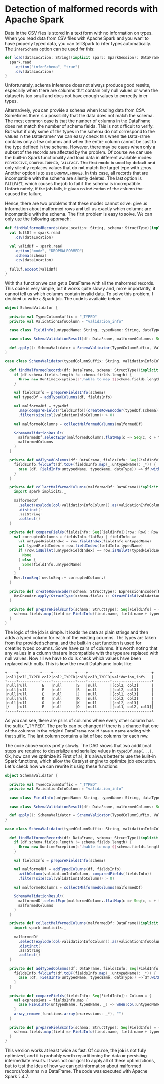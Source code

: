 # Detection of malformed records with Apache Spark

Data in the CSV files is stored in a text form with no information on types. When you read data from CSV files with Apache Spark and you want to have properly typed data, you can tell Spark to infer types automatically. The `inferSchema` option can be used for this: 

```scala
def load(dataLocation: String)(implicit spark: SparkSession): DataFrame = {
  spark.read
    .option("inferSchema", "true")
    .csv(dataLocation)
}
```

Unfortunately, schema inference does not always produce good results, especially when there are columns that contain only null values or when the dataset is too small and does not have enough values to correctly infer types.

Alternatively, you can provide a schema when loading data from CSV. Sometimes there is a possibility that the data does not match the schema. The most common case is that the number of columns in the DataFrame does not match the number of schema fields. This is not difficult to verify. But what if only some of the types in the schema do not correspond to the values in the DataFrame? We can easily check this when the DataFrame contains only a few columns and when the entire column cannot be cast to the type defined in the schema. However, there may be cases when only a subset of the records are affected by the problem. Of course we can use the built-in Spark functionality and load data in different available modes: `PERMISSIVE`, `DROPMALFORMED`, `FAILFAST`. The first mode is used by default and only silently replaces values that do not match the target type with zeros. Another option is to use `DROPMALFORMED`. In this case, all records that are incompatible with the schema are silently deleted. The last option is `FAILFAST`, which causes the job to fail if the schema is incompatible. Unfortunately, if the job fails, it gives no indication of the column that caused the failure.

Hence, there are two problems that these modes cannot solve: give us information about malformed rows and tell us exactly which columns are incompatible with the schema. The first problem is easy to solve. We can only use the following approach:


```scala
def findMalformedRecords(dataLocation: String, schema: StructType)(implicit spark: SparkSession): DataFrame = {
  val fullDf = spark.read
    .csv(dataLocation)
    
  val validDf = spark.read
    .option("mode", "DROPMALFORMED")
    .schema(schema)
    .csv(dataLocation)
    
  fullDf.except(validDf)
}
```

With this function we can get a DataFrame with all the malformed records. This code is very simple, but it works quite slowly and, more importantly, it cannot tell us which columns contain invalid data. To solve this problem, I decided to write a Spark job. The code is available below:

```scala
object SchemaValidator {

  private val TypedColumnSuffix = "_TYPED"
  private val ValidationInfoColumn = "validation_info"

  case class FieldInfo(untypedName: String, typedName: String, dataType: DataType)

  case class SchemaValidationResult(df: DataFrame, malformedColumns: Seq[String])

  def apply(): SchemaValidator = SchemaValidator(TypedColumnSuffix, ValidationInfoColumn)
}

case class SchemaValidator(typedColumnSuffix: String, validationInfoColumn: String) {

  def findMalformedRecords(df: DataFrame, schema: StructType)(implicit spark: SparkSession): Try[SchemaValidationResult] = Try {
    if (df.schema.fields.length != schema.fields.length) {
      throw new RuntimeException(s"Unable to map ${schema.fields.length} schema fields to dataframe containing ${df.schema.fields.length} columns")
    }

    val fieldsInfo = prepareFieldsInfo(schema)
    val typedDf = addTypedColumns(df, fieldsInfo)

    val malformedDf = typedDf
      .map(compareFields(fieldsInfo))(createRowEncoder(typedDf.schema))
      .filter(size(col(validationInfoColumn)) > 0)

    val malformedColumns = collectMalformedColumns(malformedDf)

    SchemaValidationResult(
      malformedDf.selectExpr(malformedColumns.flatMap(c => Seq(c, c + typedColumnSuffix)) :+ validationInfoColumn: _*),
      malformedColumns
    )
  }

  private def addTypedColumns(df: DataFrame, fieldsInfo: Seq[FieldInfo]): DataFrame = {
    fieldsInfo.foldLeft(df.toDF(fieldsInfo.map(_.untypedName): _*)) {
      case (df, FieldInfo(untypedName, typedName, dataType)) => df.withColumn(typedName, col(untypedName).cast(dataType))
    }
  }

  private def collectMalformedColumns(malformedDf: DataFrame)(implicit spark: SparkSession): Seq[String] = {
    import spark.implicits._

    malformedDf
      .select(explode(col(validationInfoColumn)).as(validationInfoColumn))
      .distinct()
      .as[String]
      .collect()
  }

  private def compareFields(fieldsInfo: Seq[FieldInfo])(row: Row): Row = {
    val corruptedColumns = fieldsInfo.flatMap { fieldInfo =>
      val untypedFieldIndex = row.fieldIndex(fieldInfo.untypedName)
      val typedFieldIndex = row.fieldIndex(fieldInfo.typedName)
      if (row.isNullAt(untypedFieldIndex) == row.isNullAt(typedFieldIndex)) {
        None
      } else {
        Some(fieldInfo.untypedName)
      }
    }
    Row.fromSeq(row.toSeq :+ corruptedColumns)
  }

  private def createRowEncoder(schema: StructType): ExpressionEncoder[Row] = {
    RowEncoder.apply(StructType(schema.fields :+ StructField(validationInfoColumn, ArrayType(StringType))))
  }

  private def prepareFieldsInfo(schema: StructType): Seq[FieldInfo] = {
    schema.fields.map(field => FieldInfo(field.name, field.name + typedColumnSuffix, field.dataType))
  }
}
```

The logic of the job is simple. It loads the data as plain strings and then adds a typed column for each of the existing columns. The types are taken from the provided schema, and the built-in `cast` function is used for creating typed columns. So we have pairs of columns. It's worth noting that any values in a column that are incompatible with the type are replaced with null values. Now all we have to do is check which values have been replaced with nulls. This is how the result DataFrame looks like:

```
+----+----------+----+----------+----+----------+------------------+
|col1|col1_TYPED|col2|col2_TYPED|col3|col3_TYPED|validation_info   |
+----+----------+----+----------+----+----------+------------------+
|null|null      |E   |null      |S   |null      |[col2, col3]      |
|null|null      |E   |null      |S   |null      |[col2, col3]      |
|null|null      |E   |null      |J   |null      |[col2, col3]      |
|null|null      |K   |null      |K   |null      |[col2, col3]      |
|null|null      |O   |null      |K   |null      |[col2, col3]      |
|/   |null      |E   |null      |Q   |null      |[col1, col2, col3]|
+----+----------+----+----------+----+----------+------------------+
```

As you can see, there are pairs of columns where every other column has the suffix "\_TYPED". The prefix can be changed if there is a chance that one of the columns in the original DataFrame could have a name ending with that suffix. The last column contains a list of bad columns for each row. 

The code above works pretty slowly. The DAG shows that two additional steps are required to deserialize and serialize values in `typedDf.map(...)`. Ok, how can we optimize it? First of all, it's always better to use the built-in Spark functions, which allow the Catalyst engine to optimize job execution. Let's check how we can rewrite it using these functions:

```scala
object SchemaValidator {

  private val TypedColumnSuffix = "_TYPED"
  private val ValidationInfoColumn = "validation_info"

  case class FieldInfo(untypedName: String, typedName: String, dataType: DataType)

  case class SchemaValidationResult(df: DataFrame, malformedColumns: Seq[String])

  def apply(): SchemaValidator = SchemaValidator(TypedColumnSuffix, ValidationInfoColumn)
}

case class SchemaValidator(typedColumnSuffix: String, validationInfoColumn: String) {

  def findMalformedRecords(df: DataFrame, schema: StructType)(implicit spark: SparkSession): Try[SchemaValidationResult] = Try {
    if (df.schema.fields.length != schema.fields.length) {
      throw new RuntimeException(s"Unable to map ${schema.fields.length} schema fields to dataframe containing ${df.schema.fields.length} columns")
    }

    val fieldsInfo = prepareFieldsInfo(schema)
    
    val malformedDf = addTypedColumns(df, fieldsInfo)
      .withColumn(validationInfoColumn, comparedFields(fieldsInfo))
      .filter(size(col(validationInfoColumn)) > 0)

    val malformedColumns = collectMalformedColumns(malformedDf)

    SchemaValidationResult(
      malformedDf.selectExpr(malformedColumns.flatMap(c => Seq(c, c + typedColumnSuffix)) :+ validationInfoColumn: _*),
      malformedColumns
    )
  }  

  private def collectMalformedColumns(malformedDf: DataFrame)(implicit spark: SparkSession): Seq[String] = {
    import spark.implicits._

    malformedDf
      .select(explode(col(validationInfoColumn)).as(validationInfoColumn))
      .distinct()
      .as[String]
      .collect()
  }

  private def addTypedColumns(df: DataFrame, fieldsInfo: Seq[FieldInfo]): DataFrame = {
    fieldsInfo.foldLeft(df.toDF(fieldsInfo.map(_.untypedName): _*)) {
      case (df, FieldInfo(untypedName, typedName, dataType)) => df.withColumn(typedName, col(untypedName).cast(dataType))
    }
  }  

  private def compareFields(fieldsInfo: Seq[FieldInfo]): Column = {
    val expressions = fieldsInfo.map {
      case FieldInfo(untypedName, typedName, _) => when(col(untypedName).isNull =!= col(typedName).isNull, lit(untypedName)).otherwise(lit(""))
    }
    array_remove(functions.array(expressions: _*), "")
  }

  private def prepareFieldsInfo(schema: StructType): Seq[FieldInfo] = {
    schema.fields.map(field => FieldInfo(field.name, field.name + typedColumnSuffix, field.dataType))
  }
}
```

This version works at least twice as fast. Of course, the job is not fully optimized, and it is probably worth repartitioning the data or persisting intermediate results. It was not our goal to apply all of these optimizations, but to test the idea of how we can get information about malformed records/columns in a DataFrame. The code was executed with Apache Spark 2.4.7.  
